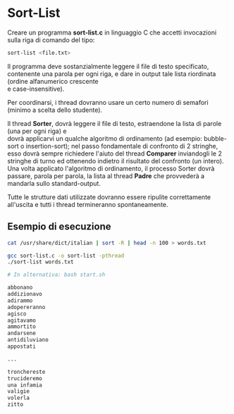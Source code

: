 # Sort-List

Creare un programma **sort-list.c** in linguaggio C che accetti invocazioni sulla riga di comando del tipo:

```bash
sort-list <file.txt>
```

Il programma deve sostanzialmente leggere il file di testo specificato, contenente una 
parola per ogni riga, e dare in output tale lista riordinata (ordine alfanumerico crescente  
e case-insensitive).

Per coordinarsi, i thread dovranno usare un certo numero di semafori (minimo a scelta dello studente).

Il thread **Sorter**, dovrà leggere il file di testo, estraendone la lista di parole (una per ogni riga) e  
dovrà   applicarvi   un   qualche   algoritmo   di   ordinamento   (ad   esempio:   bubble-sort   o 
insertion-sort); nel passo fondamentale di confronto di 2 stringhe, esso dovrà sempre 
richiedere l'aiuto del thread **Comparer** inviandogli le 2 stringhe di turno ed ottenendo 
indietro   il   risultato   del   confronto   (un   intero).   Una   volta   applicato   l'algoritmo   di 
ordinamento, il processo  Sorter  dovrà passare, parola per parola, la lista al thread **Padre** che 
provvederà a mandarla sullo standard-output.


Tutte le strutture dati utilizzate dovranno essere ripulite correttamente all'uscita e tutti i thread termineranno spontaneamente.

## Esempio di esecuzione
```bash
cat /usr/share/dict/italian | sort -R | head -n 100 > words.txt

gcc sort-list.c -o sort-list -pthread
./sort-list words.txt

# In alternativa: bash start.sh

abbonano
addizionavo
adirammo
adopereranno
agisco
agitavamo
ammortito
andarsene
antidiluviano
appostati

...

tronchereste
trucideremo
una infamia
valigie
volerla
zitto
```